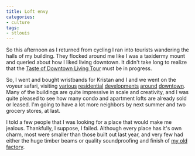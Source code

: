 ```yaml
---
title: Loft envy
categories:
- culture
tags:
- stlouis
---
```


So this afternoon as I returned from cycling I ran into tourists wandering the halls of my building.  They flocked around me like I was a taxidermy mount and queried about how I liked living downtown.  It didn't take long to realize that the [Taste
of Downtown Living Tour][1] must be in progress.

   [1]: http://www.downtownstlouis.org/open_house.jsp

So, I went and bought wristbands for Kristan and I and we went on the voyeur safari, visiting [various][2] [residential][3] [developments][4] [around][5] [downtown][6].  Many of the buildings are quite impressive in scale and creativity, and I was quite pleased to see how many condo and apartment lofts are already sold or leased.  I'm going to have a lot more neighbors by next summer and two grocery stores, at last.

   [2]: http://www.mcgowanbrothersdevelopment.com/residential.html
   [3]: http://www.loftworks-stl.com/
   [4]: http://www.terracottalofts.com/
   [5]: http://www.2020washington.com/
   [6]: http://www.themerchandisemart.com/

I told a few people that I was looking for a place that would make me jealous.  Thankfully, I suppose, I failed.  Although every place has it's own charm, most were smaller than those built out last year, and very few had either the huge timber beams or quality soundproofing and finish of [my old factory][7].

   [7]: http://www.eldershirtlofts.com/


